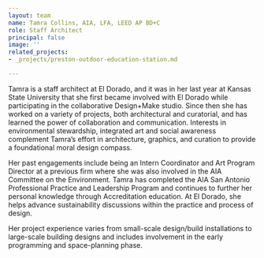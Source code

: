 ```yaml
---
layout: team
name: Tamra Collins, AIA, LFA, LEED AP BD+C
role: Staff Architect
principal: false
image: ''
related_projects:
- _projects/preston-outdoor-education-station.md

---
```

Tamra is a staff architect at El Dorado, and it was in her last year at Kansas State University that she first became involved with El Dorado while participating in the collaborative Design+Make studio. Since then she has worked on a variety of projects, both architectural and curatorial, and has learned the power of collaboration and communication. Interests in environmental stewardship, integrated art and social awareness complement Tamra’s effort in architecture, graphics, and curation to provide a foundational moral design compass.

Her past engagements include being an Intern Coordinator and Art Program Director at a previous firm where she was also involved in the AIA Committee on the Environment. Tamra has completed the AIA San Antonio Professional Practice and Leadership Program and continues to further her personal knowledge through Accreditation education. At El Dorado, she helps advance sustainability discussions within the practice and process of design.

Her project experience varies from small-scale design/build installations to large-scale building designs and includes involvement in the early programming and space-planning phase.